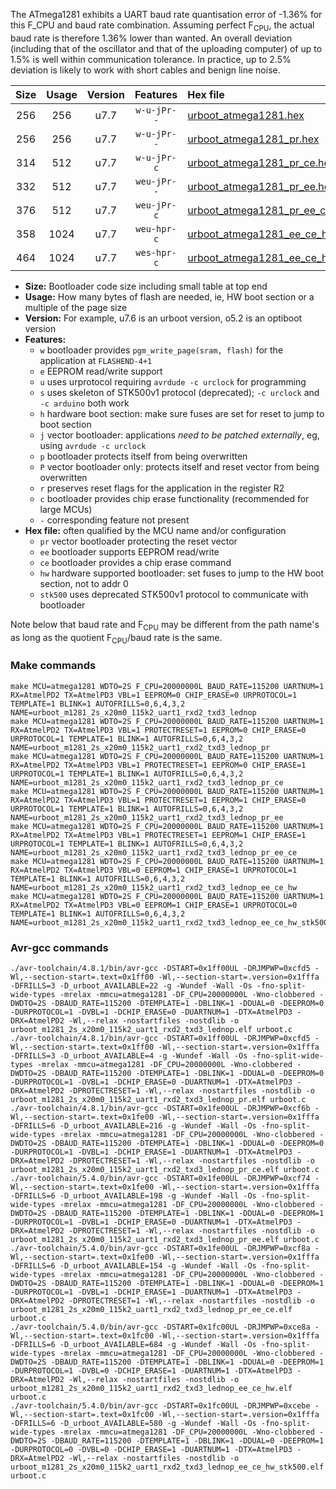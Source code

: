 The ATmega1281 exhibits a UART baud rate quantisation error of -1.36% for this F_CPU and baud rate combination. Assuming perfect F<sub>CPU</sub>, the actual baud rate is therefore 1.36% lower than wanted. An overall deviation (including that of the oscillator and that of the uploading computer) of up to 1.5% is well within communication tolerance. In practice, up to 2.5% deviation is likely to work with short cables and benign line noise.

|Size|Usage|Version|Features|Hex file|
|:-:|:-:|:-:|:-:|:--|
|256|256|u7.7|`w-u-jPr--`|[urboot_atmega1281.hex](https://raw.githubusercontent.com/stefanrueger/urboot.hex/main/cores/megacore/atmega1281/watchdog_2_s/external_oscillator/2500000_hz/14400_baud/uart1_rxd2_txd3/lednop/urboot_atmega1281.hex)|
|256|256|u7.7|`w-u-jPr--`|[urboot_atmega1281_pr.hex](https://raw.githubusercontent.com/stefanrueger/urboot.hex/main/cores/megacore/atmega1281/watchdog_2_s/external_oscillator/2500000_hz/14400_baud/uart1_rxd2_txd3/lednop/urboot_atmega1281_pr.hex)|
|314|512|u7.7|`w-u-jPr-c`|[urboot_atmega1281_pr_ce.hex](https://raw.githubusercontent.com/stefanrueger/urboot.hex/main/cores/megacore/atmega1281/watchdog_2_s/external_oscillator/2500000_hz/14400_baud/uart1_rxd2_txd3/lednop/urboot_atmega1281_pr_ce.hex)|
|332|512|u7.7|`weu-jPr--`|[urboot_atmega1281_pr_ee.hex](https://raw.githubusercontent.com/stefanrueger/urboot.hex/main/cores/megacore/atmega1281/watchdog_2_s/external_oscillator/2500000_hz/14400_baud/uart1_rxd2_txd3/lednop/urboot_atmega1281_pr_ee.hex)|
|376|512|u7.7|`weu-jPr-c`|[urboot_atmega1281_pr_ee_ce.hex](https://raw.githubusercontent.com/stefanrueger/urboot.hex/main/cores/megacore/atmega1281/watchdog_2_s/external_oscillator/2500000_hz/14400_baud/uart1_rxd2_txd3/lednop/urboot_atmega1281_pr_ee_ce.hex)|
|358|1024|u7.7|`weu-hpr-c`|[urboot_atmega1281_ee_ce_hw.hex](https://raw.githubusercontent.com/stefanrueger/urboot.hex/main/cores/megacore/atmega1281/watchdog_2_s/external_oscillator/2500000_hz/14400_baud/uart1_rxd2_txd3/lednop/urboot_atmega1281_ee_ce_hw.hex)|
|464|1024|u7.7|`wes-hpr-c`|[urboot_atmega1281_ee_ce_hw_stk500.hex](https://raw.githubusercontent.com/stefanrueger/urboot.hex/main/cores/megacore/atmega1281/watchdog_2_s/external_oscillator/2500000_hz/14400_baud/uart1_rxd2_txd3/lednop/urboot_atmega1281_ee_ce_hw_stk500.hex)|

- **Size:** Bootloader code size including small table at top end
- **Usage:** How many bytes of flash are needed, ie, HW boot section or a multiple of the page size
- **Version:** For example, u7.6 is an urboot version, o5.2 is an optiboot version
- **Features:**
  + `w` bootloader provides `pgm_write_page(sram, flash)` for the application at `FLASHEND-4+1`
  + `e` EEPROM read/write support
  + `u` uses urprotocol requiring `avrdude -c urclock` for programming
  + `s` uses skeleton of STK500v1 protocol (deprecated); `-c urclock` and `-c arduino` both work
  + `h` hardware boot section: make sure fuses are set for reset to jump to boot section
  + `j` vector bootloader: applications *need to be patched externally*, eg, using `avrdude -c urclock`
  + `p` bootloader protects itself from being overwritten
  + `P` vector bootloader only: protects itself and reset vector from being overwritten
  + `r` preserves reset flags for the application in the register R2
  + `c` bootloader provides chip erase functionality (recommended for large MCUs)
  + `-` corresponding feature not present
- **Hex file:** often qualified by the MCU name and/or configuration
  + `pr` vector bootloader protecting the reset vector
  + `ee` bootloader supports EEPROM read/write
  + `ce` bootloader provides a chip erase command
  + `hw` hardware supported bootloader: set fuses to jump to the HW boot section, not to addr 0
  + `stk500` uses deprecated STK500v1 protocol to communicate with bootloader


Note below that baud rate and F<sub>CPU</sub> may be different from the path name's as long as the quotient F<sub>CPU</sub>/baud rate is the same.

### Make commands
```
make MCU=atmega1281 WDTO=2S F_CPU=20000000L BAUD_RATE=115200 UARTNUM=1 RX=AtmelPD2 TX=AtmelPD3 VBL=1 EEPROM=0 CHIP_ERASE=0 URPROTOCOL=1 TEMPLATE=1 BLINK=1 AUTOFRILLS=0,6,4,3,2 NAME=urboot_m1281_2s_x20m0_115k2_uart1_rxd2_txd3_lednop
make MCU=atmega1281 WDTO=2S F_CPU=20000000L BAUD_RATE=115200 UARTNUM=1 RX=AtmelPD2 TX=AtmelPD3 VBL=1 PROTECTRESET=1 EEPROM=0 CHIP_ERASE=0 URPROTOCOL=1 TEMPLATE=1 BLINK=1 AUTOFRILLS=0,6,4,3,2 NAME=urboot_m1281_2s_x20m0_115k2_uart1_rxd2_txd3_lednop_pr
make MCU=atmega1281 WDTO=2S F_CPU=20000000L BAUD_RATE=115200 UARTNUM=1 RX=AtmelPD2 TX=AtmelPD3 VBL=1 PROTECTRESET=1 EEPROM=0 CHIP_ERASE=1 URPROTOCOL=1 TEMPLATE=1 BLINK=1 AUTOFRILLS=0,6,4,3,2 NAME=urboot_m1281_2s_x20m0_115k2_uart1_rxd2_txd3_lednop_pr_ce
make MCU=atmega1281 WDTO=2S F_CPU=20000000L BAUD_RATE=115200 UARTNUM=1 RX=AtmelPD2 TX=AtmelPD3 VBL=1 PROTECTRESET=1 EEPROM=1 CHIP_ERASE=0 URPROTOCOL=1 TEMPLATE=1 BLINK=1 AUTOFRILLS=0,6,4,3,2 NAME=urboot_m1281_2s_x20m0_115k2_uart1_rxd2_txd3_lednop_pr_ee
make MCU=atmega1281 WDTO=2S F_CPU=20000000L BAUD_RATE=115200 UARTNUM=1 RX=AtmelPD2 TX=AtmelPD3 VBL=1 PROTECTRESET=1 EEPROM=1 CHIP_ERASE=1 URPROTOCOL=1 TEMPLATE=1 BLINK=1 AUTOFRILLS=0,6,4,3,2 NAME=urboot_m1281_2s_x20m0_115k2_uart1_rxd2_txd3_lednop_pr_ee_ce
make MCU=atmega1281 WDTO=2S F_CPU=20000000L BAUD_RATE=115200 UARTNUM=1 RX=AtmelPD2 TX=AtmelPD3 VBL=0 EEPROM=1 CHIP_ERASE=1 URPROTOCOL=1 TEMPLATE=1 BLINK=1 AUTOFRILLS=0,6,4,3,2 NAME=urboot_m1281_2s_x20m0_115k2_uart1_rxd2_txd3_lednop_ee_ce_hw
make MCU=atmega1281 WDTO=2S F_CPU=20000000L BAUD_RATE=115200 UARTNUM=1 RX=AtmelPD2 TX=AtmelPD3 VBL=0 EEPROM=1 CHIP_ERASE=1 URPROTOCOL=0 TEMPLATE=1 BLINK=1 AUTOFRILLS=0,6,4,3,2 NAME=urboot_m1281_2s_x20m0_115k2_uart1_rxd2_txd3_lednop_ee_ce_hw_stk500
```

### Avr-gcc commands
```
./avr-toolchain/4.8.1/bin/avr-gcc -DSTART=0x1ff00UL -DRJMPWP=0xcfd5 -Wl,--section-start=.text=0x1ff00 -Wl,--section-start=.version=0x1fffa -DFRILLS=3 -D_urboot_AVAILABLE=22 -g -Wundef -Wall -Os -fno-split-wide-types -mrelax -mmcu=atmega1281 -DF_CPU=20000000L -Wno-clobbered -DWDTO=2S -DBAUD_RATE=115200 -DTEMPLATE=1 -DBLINK=1 -DDUAL=0 -DEEPROM=0 -DURPROTOCOL=1 -DVBL=1 -DCHIP_ERASE=0 -DUARTNUM=1 -DTX=AtmelPD3 -DRX=AtmelPD2 -Wl,--relax -nostartfiles -nostdlib -o urboot_m1281_2s_x20m0_115k2_uart1_rxd2_txd3_lednop.elf urboot.c
./avr-toolchain/4.8.1/bin/avr-gcc -DSTART=0x1ff00UL -DRJMPWP=0xcfd5 -Wl,--section-start=.text=0x1ff00 -Wl,--section-start=.version=0x1fffa -DFRILLS=3 -D_urboot_AVAILABLE=4 -g -Wundef -Wall -Os -fno-split-wide-types -mrelax -mmcu=atmega1281 -DF_CPU=20000000L -Wno-clobbered -DWDTO=2S -DBAUD_RATE=115200 -DTEMPLATE=1 -DBLINK=1 -DDUAL=0 -DEEPROM=0 -DURPROTOCOL=1 -DVBL=1 -DCHIP_ERASE=0 -DUARTNUM=1 -DTX=AtmelPD3 -DRX=AtmelPD2 -DPROTECTRESET=1 -Wl,--relax -nostartfiles -nostdlib -o urboot_m1281_2s_x20m0_115k2_uart1_rxd2_txd3_lednop_pr.elf urboot.c
./avr-toolchain/4.8.1/bin/avr-gcc -DSTART=0x1fe00UL -DRJMPWP=0xcf6b -Wl,--section-start=.text=0x1fe00 -Wl,--section-start=.version=0x1fffa -DFRILLS=6 -D_urboot_AVAILABLE=216 -g -Wundef -Wall -Os -fno-split-wide-types -mrelax -mmcu=atmega1281 -DF_CPU=20000000L -Wno-clobbered -DWDTO=2S -DBAUD_RATE=115200 -DTEMPLATE=1 -DBLINK=1 -DDUAL=0 -DEEPROM=0 -DURPROTOCOL=1 -DVBL=1 -DCHIP_ERASE=1 -DUARTNUM=1 -DTX=AtmelPD3 -DRX=AtmelPD2 -DPROTECTRESET=1 -Wl,--relax -nostartfiles -nostdlib -o urboot_m1281_2s_x20m0_115k2_uart1_rxd2_txd3_lednop_pr_ce.elf urboot.c
./avr-toolchain/5.4.0/bin/avr-gcc -DSTART=0x1fe00UL -DRJMPWP=0xcf74 -Wl,--section-start=.text=0x1fe00 -Wl,--section-start=.version=0x1fffa -DFRILLS=6 -D_urboot_AVAILABLE=198 -g -Wundef -Wall -Os -fno-split-wide-types -mrelax -mmcu=atmega1281 -DF_CPU=20000000L -Wno-clobbered -DWDTO=2S -DBAUD_RATE=115200 -DTEMPLATE=1 -DBLINK=1 -DDUAL=0 -DEEPROM=1 -DURPROTOCOL=1 -DVBL=1 -DCHIP_ERASE=0 -DUARTNUM=1 -DTX=AtmelPD3 -DRX=AtmelPD2 -DPROTECTRESET=1 -Wl,--relax -nostartfiles -nostdlib -o urboot_m1281_2s_x20m0_115k2_uart1_rxd2_txd3_lednop_pr_ee.elf urboot.c
./avr-toolchain/5.4.0/bin/avr-gcc -DSTART=0x1fe00UL -DRJMPWP=0xcf8a -Wl,--section-start=.text=0x1fe00 -Wl,--section-start=.version=0x1fffa -DFRILLS=6 -D_urboot_AVAILABLE=154 -g -Wundef -Wall -Os -fno-split-wide-types -mrelax -mmcu=atmega1281 -DF_CPU=20000000L -Wno-clobbered -DWDTO=2S -DBAUD_RATE=115200 -DTEMPLATE=1 -DBLINK=1 -DDUAL=0 -DEEPROM=1 -DURPROTOCOL=1 -DVBL=1 -DCHIP_ERASE=1 -DUARTNUM=1 -DTX=AtmelPD3 -DRX=AtmelPD2 -DPROTECTRESET=1 -Wl,--relax -nostartfiles -nostdlib -o urboot_m1281_2s_x20m0_115k2_uart1_rxd2_txd3_lednop_pr_ee_ce.elf urboot.c
./avr-toolchain/5.4.0/bin/avr-gcc -DSTART=0x1fc00UL -DRJMPWP=0xce8a -Wl,--section-start=.text=0x1fc00 -Wl,--section-start=.version=0x1fffa -DFRILLS=6 -D_urboot_AVAILABLE=684 -g -Wundef -Wall -Os -fno-split-wide-types -mrelax -mmcu=atmega1281 -DF_CPU=20000000L -Wno-clobbered -DWDTO=2S -DBAUD_RATE=115200 -DTEMPLATE=1 -DBLINK=1 -DDUAL=0 -DEEPROM=1 -DURPROTOCOL=1 -DVBL=0 -DCHIP_ERASE=1 -DUARTNUM=1 -DTX=AtmelPD3 -DRX=AtmelPD2 -Wl,--relax -nostartfiles -nostdlib -o urboot_m1281_2s_x20m0_115k2_uart1_rxd2_txd3_lednop_ee_ce_hw.elf urboot.c
./avr-toolchain/5.4.0/bin/avr-gcc -DSTART=0x1fc00UL -DRJMPWP=0xcebe -Wl,--section-start=.text=0x1fc00 -Wl,--section-start=.version=0x1fffa -DFRILLS=6 -D_urboot_AVAILABLE=580 -g -Wundef -Wall -Os -fno-split-wide-types -mrelax -mmcu=atmega1281 -DF_CPU=20000000L -Wno-clobbered -DWDTO=2S -DBAUD_RATE=115200 -DTEMPLATE=1 -DBLINK=1 -DDUAL=0 -DEEPROM=1 -DURPROTOCOL=0 -DVBL=0 -DCHIP_ERASE=1 -DUARTNUM=1 -DTX=AtmelPD3 -DRX=AtmelPD2 -Wl,--relax -nostartfiles -nostdlib -o urboot_m1281_2s_x20m0_115k2_uart1_rxd2_txd3_lednop_ee_ce_hw_stk500.elf urboot.c
```

